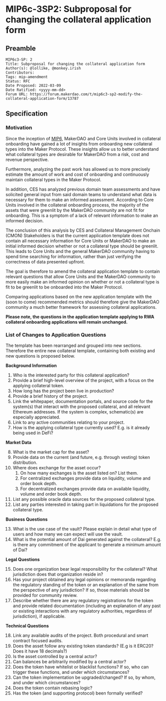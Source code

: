 # MIP6c-3SP2: Subproposal for changing the collateral application form

## Preamble

```
MIP6c3-SP: 2
Title: Subproposal for changing the collateral application form
Author(s): @lollike, @monkey.irish
Contributors:
Tags: mip-amendment
Status: RFC
Date Proposed: 2022-03-09
Date Ratified: <yyyy-mm-dd>
Forum URL: https://forum.makerdao.com/t/mip6c3-sp2-modify-the-collateral-application-form/13787
```

## Specification


### Motivation

Since the inception of [MIP6](https://mips.makerdao.com/mips/details/MIP6), MakerDAO and Core Units involved in collateral onboarding have gained a lot of insights from onboarding new collateral types into the Maker Protocol. These insights allow us to better understand what collateral types are desirable for MakerDAO from a risk, cost and revenue perspective.

Furthermore, analyzing the past work has allowed us to more precisely estimate the amount of work and cost of onboarding and continuously maintain collateral types in the Maker Protocol.

In addition, CES has analyzed previous domain team assessments and have solicited general input from said domain teams to understand what data is necessary for them to make an informed assessment. According to Core Units involved in the collateral onboarding process, the majority of the assets that were greenlit by the MakerDAO community are not fit for onboarding. This is a symptom of a lack of relevant information to make an informed decision.

The conclusion of this analysis by CES and Collateral Management Onchain (CMON) Stakeholders is that the current application template does not contain all necessary information for Core Units or MakerDAO to make an initial informed decision whether or not a collateral type should be greenlit. This leads to Core Units and the general MakerDAO community having to spend time searching for information, rather than just verifying the correctness of data presented upfront.

The goal is therefore to amend the collateral application template to contain relevant questions that allow Core Units and the MakerDAO community to more easily make an informed opinion on whether or not a collateral type is fit to be greenlit to be onboarded into the Maker Protocol.

Comparing applications based on the new application template with the (soon to come) recommended metrics should therefore give the MakerDAO community a much better framework for assessing collateral applications.

**Please note, the questions in the application template applying to RWA collateral onboarding applications will remain unchanged.**

### List of Changes to Application Questions

The template has been rearranged and grouped into new sections. Therefore the entire new collateral template, containing both existing and new questions is proposed below.

**Background Information**

1. Who is the interested party for this collateral application?
2. Provide a brief high-level overview of the project, with a focus on the applying collateral token.
3. How long has the project been live in production?
4. Provide a brief history of the project.
5. Link the whitepaper, documentation portals, and source code for the system(s) that interact with the proposed collateral, and all relevant Ethereum addresses. If the system is complex, schematic(s) are especially appreciated.
6. Link to any active communities relating to your project.
7. How is the applying collateral type currently used? E.g. is it already being used in DeFi?

**Market Data**

8. What is the market cap for the asset?
9. Provide data on the current (and future, e.g. through vesting) token distribution.
10. Where does exchange for the asset occur?
    1. On how many exchanges is the asset listed on? List them.
    2. For centralized exchanges provide data on liquidity, volume and order book depth.
    3. For decentralized exchanges provide data on available liquidity, volume and order book depth.
11. List any possible oracle data sources for the proposed collateral type.
12. List any parties interested in taking part in liquidations for the proposed collateral type.

**Business Questions**

13. What is the use case of the vault? Please explain in detail what type of users and how many we can expect will use the vault.
14. What is the potential amount of Dai generated against the collateral? E.g. is there any commitment of the applicant to generate a minimum amount of Dai?

**Legal Questions**

15. Does one organization bear legal responsibility for the collateral? What jurisdiction does that organization reside in?
16. Has your project obtained any legal opinions or memoranda regarding the regulatory standing of the token or an explanation of the same from the perspective of any jurisdiction? If so, those materials should be provided for community review.
17. Describe whether there are any regulatory registrations for the token and provide related documentation (including an explanation of any past or existing interactions with any regulatory authorities, regardless of jurisdiction), if applicable.

**Technical Questions**

18. Link any available audits of the project. Both procedural and smart contract focused audits.
19. Does the asset follow any existing token standards? (E.g is it ERC20? Does it have 18 decimals?)
20. Is the asset controlled by a central actor?
21. Can balances be arbitrarily modified by a central actor?
22. Does the token have whitelist or blacklist functions? If so, who can trigger these functions, and under which circumstances?
23. Can the token implementation be upgraded/changed? If so, by whom, and under which circumstances?
24. Does the token contain rebasing logic?
25. Has the token (and supporting protocol) been formally verified?
